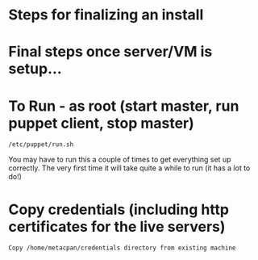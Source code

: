 # Steps for finalizing an install
# Final steps once server/VM is setup...

# To Run - as root (start master, run puppet client, stop master)
    /etc/puppet/run.sh

You may have to run this a couple of times to get everything set up
correctly. The very first time it will take quite a while to run
(it has a lot to do!)

# Copy credentials (including http certificates for the live servers)
    Copy /home/metacpan/credentials directory from existing machine
